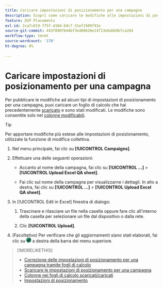 ```yaml
---
title: Caricare impostazioni di posizionamento per una campagna
description: Scopri come caricare le modifiche alle impostazioni di posizionamento delle chiavi per una campagna utilizzando i fogli di calcolo per il controllo qualità di Excel.
feature: DSP Placements
exl-id: 2ca7c019-ff5f-410d-b9c7-31ef1509f91e
source-git-commit: 443f8907644bf3e480626e14713e8abb9bfca284
workflow-type: tm+mt
source-wordcount: '170'
ht-degree: 0%

---
```


# Caricare impostazioni di posizionamento per una campagna

Per pubblicare le modifiche ad alcuni tipi di impostazioni di posizionamento per una campagna, puoi caricare un foglio di calcolo che hai precedentemente [scaricato](qa-sheet-download.md) e sono stati modificati. Le modifiche sono consentite solo nel [colonne modificabili](qa-sheet-columns.md).

>[!TIP]
>
>Per apportare modifiche più estese alle impostazioni di posizionamento, utilizzate la funzione di modifica collettiva.<!-- add link once we have help on it -->

1. Nel menu principale, fai clic su **[!UICONTROL Campaigns]**.

1. Effettuare una delle seguenti operazioni:

   * Accanto al nome della campagna, fai clic su **[!UICONTROL ...]** > **[!UICONTROL Upload Excel QA sheet]**.

   * Fai clic sul nome della campagna per visualizzarne i dettagli. In alto a destra, fai clic su **[!UICONTROL ...]** > **[!UICONTROL Upload Excel QA sheet]**.

1. In [!UICONTROL Edit in Excel] finestra di dialogo:

   1. Trascinare e rilasciare un file nella casella oppure fare clic all&#39;interno della casella per selezionare un file dal dispositivo o dalla rete.

   1. Clic **[!UICONTROL Upload]**.

1. (Facoltativo) Per verificare che gli aggiornamenti siano stati elaborati, fai clic su ![Processi](/help/dsp/assets/downloads.png) a destra della barra dei menu superiore.

>[!MORELIKETHIS]
>
>* [Correzione delle impostazioni di posizionamento per una campagna tramite fogli di calcolo](qa-about.md)
>* [Scaricare le impostazioni di posizionamento per una campagna](qa-sheet-download.md)
>* [Colonne nei fogli di calcolo scaricati/caricati](qa-sheet-columns.md)
>* [Impostazioni di posizionamento](/help/dsp/campaign-management/placements/placement-settings.md)

